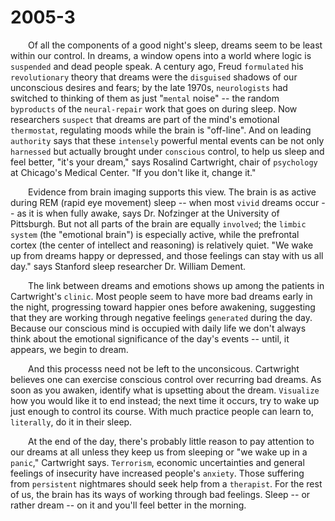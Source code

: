 # 2005-3

&emsp;&emsp;Of all the components of a good night's sleep, dreams seem to be least within our control. In dreams, a window opens into a world where logic is `suspended` and dead people speak. A century ago, Freud `formulated` his `revolutionary` theory that dreams were the `disguised` shadows of our unconscious desires and fears; by the late 1970s, `neurologists` had switched to thinking of them as just "`mental` noise" -- the random `byproducts` of the `neural-repair` work that goes on during sleep. Now researchers `suspect` that dreams are part of the mind's emotional `thermostat`, regulating moods while the brain is "off-line". And on leading `authority` says that these `intensely` powerful mental events can be not only `harnessed` but actually brought under `conscious` control, to help us sleep and feel better, "it's your dream," says Rosalind Cartwright, chair of `psychology` at Chicago's Medical Center. "If you don't like it, change it."

&emsp;&emsp;Evidence from brain imaging supports this view. The brain is as active during REM (rapid eye movement) sleep -- when most `vivid` dreams occur -- as it is when fully awake, says Dr. Nofzinger at the University of Pittsburgh. But not all parts of the brain are equally `involved`; the `limbic system` (the "emotional brain") is especially active, while the prefrontal cortex (the center of intellect and reasoning) is relatively quiet. "We wake up from dreams happy or depressed, and those feelings can stay with us all day." says Stanford sleep researcher Dr. William Dement.

&emsp;&emsp;The link between dreams and emotions shows up among the patients in Cartwright's `clinic`. Most people seem to have more bad dreams early in the night, progressing toward happier ones before awakening, suggesting that they are working through negative feelings `generated` during the day. Because our conscious mind is occupied with daily life we don't always think about the emotional significance of the day's events -- until, it appears, we begin to dream.

&emsp;&emsp;And this processs need not be left to the unconsicous. Cartwright believes one can exercise conscious control over recurring bad dreams. As soon as you awaken, identify what is upsetting about the dream. `Visualize` how you would like it to end instead; the next time it occurs, try to wake up just enough to control its course. With much practice people can learn to, `literally`, do it in their sleep.

&emsp;&emsp;At the end of the day, there's probably little reason to pay attention to our dreams at all unless they keep us from sleeping or "we wake up in a `panic`," Cartwright says. `Terrorism`, economic uncertainties and general feelings of insecurity have increased people's `anxiety`. Those suffering from `persistent` nightmares should seek help from a `therapist`. For the rest of us, the brain has its ways of working through bad feelings. Sleep -- or rather dream -- on it and you'll feel better in the morning.